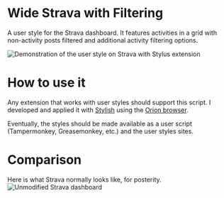 # Wide Strava with Filtering

A user style for the Strava dashboard.
It features activities in a grid with non-activity posts filtered and additional activity filtering options.

![Demonstration of the user style on Strava with Stylus extension](https://user-images.githubusercontent.com/13460044/212237125-6c8435aa-028e-4ef5-a4d5-1e35c8736b8e.png)

# How to use it

Any extension that works with user styles should support this script.
I developed and applied it with [Stylish](https://chrome.google.com/webstore/detail/stylish-custom-themes-for/fjnbnpbmkenffdnngjfgmeleoegfcffe) using the [Orion browser](https://browser.kagi.com).

Eventually, the styles should be made available as a user script (Tampermonkey, Greasemonkey, etc.) and the user styles sites.

# Comparison

Here is what Strava normally looks like, for posterity.
![Unmodified Strava dashboard](https://user-images.githubusercontent.com/13460044/212238199-827a6d6f-49b0-4e18-831b-09a665d4f9c1.png)
